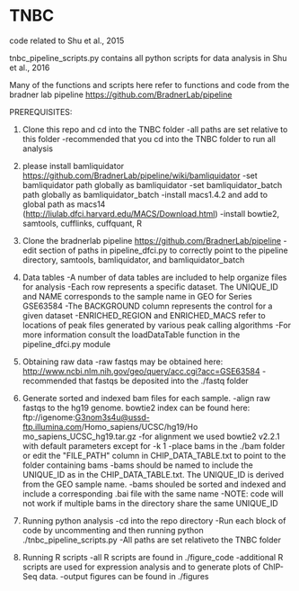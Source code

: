 # TNBC
code related to Shu et al., 2015

tnbc_pipeline_scripts.py contains all python scripts for data analysis in Shu et al., 2016

Many of the functions and scripts here refer to functions and code from the bradner lab pipeline
https://github.com/BradnerLab/pipeline    

PREREQUISITES:

1. Clone this repo and cd into the TNBC folder
-all paths are set relative to this folder
-recommended that you cd into the TNBC folder to run all analysis

2. please install bamliquidator https://github.com/BradnerLab/pipeline/wiki/bamliquidator
-set bamliquidator path globally as bamliquidator
-set bamliquidator_batch path globally as bamliquidator_batch
-install macs1.4.2 and add to global path as macs14 (http://liulab.dfci.harvard.edu/MACS/Download.html)
-install bowtie2, samtools, cufflinks, cuffquant, R

3. Clone the bradnerlab pipeline https://github.com/BradnerLab/pipeline
-edit section of paths in pipeline_dfci.py to correctly point to the pipeline directory, samtools, bamliquidator, and bamliquidator_batch

4. Data tables
-A number of data tables are included to help organize files for analysis
-Each row represents a specific dataset. The UNIQUE_ID and NAME  corresponds to the sample name in GEO for Series GSE63584
-The BACKGROUND column represents the control for a given dataset
-ENRICHED_REGION and ENRICHED_MACS refer to locations of peak files generated by various peak calling algorithms
-For more information consult the loadDataTable function in the pipeline_dfci.py module

5. Obtaining raw data
-raw fastqs may be obtained here: http://www.ncbi.nlm.nih.gov/geo/query/acc.cgi?acc=GSE63584
-recommended that fastqs be deposited into the ./fastq folder

6. Generate sorted and indexed bam files for each sample.
-align raw fastqs to the hg19 genome. bowtie2 index can be found here: ftp://igenome:G3nom3s4u@ussd-ftp.illumina.com/Homo_sapiens/UCSC/hg19/Ho\
mo_sapiens_UCSC_hg19.tar.gz
-for alignment we used bowtie2 v2.2.1 with default parameters except for -k 1
-place bams in the ./bam folder or edit the "FILE_PATH" column in CHIP_DATA_TABLE.txt to point to the folder containing bams
-bams should be named to include the UNIQUE_ID as in the CHIP_DATA_TABLE.txt. The UNIQUE_ID is derived from the GEO sample name.
-bams shouled be sorted and indexed and include a corresponding .bai file with the same name
-NOTE: code will not work if multiple bams in the directory share the same UNIQUE_ID

7. Running python analysis
-cd into the repo directory
-Run each block of code by uncommenting and then running python ./tnbc_pipeline_scripts.py
-All paths are set relativeto the TNBC folder

8. Running R scripts
-all R scripts are found in ./figure_code
-additional R scripts are used for expression analysis and to generate plots of ChIP-Seq data.
-output figures can be found in ./figures   